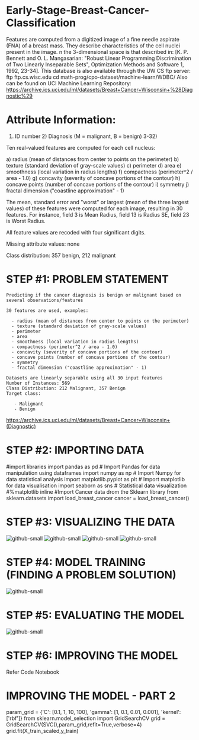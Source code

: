 # Early-Stage-Breast-Cancer-Classification
Features are computed from a digitized image of a fine needle aspirate (FNA) of a breast mass. They describe characteristics of the cell nuclei present in the image. n the 3-dimensional space is that described in: [K. P. Bennett and O. L. Mangasarian: "Robust Linear Programming Discrimination of Two Linearly Inseparable Sets", Optimization Methods and Software 1, 1992, 23-34].  This database is also available through the UW CS ftp server: ftp ftp.cs.wisc.edu cd math-prog/cpo-dataset/machine-learn/WDBC/  Also can be found on UCI Machine Learning Repository: https://archive.ics.uci.edu/ml/datasets/Breast+Cancer+Wisconsin+%28Diagnostic%29
# Attribute Information:

1) ID number 2) Diagnosis (M = malignant, B = benign) 3-32)

Ten real-valued features are computed for each cell nucleus:

a) radius (mean of distances from center to points on the perimeter) b) texture (standard deviation of gray-scale values) c) perimeter d) area e) smoothness (local variation in radius lengths) f) compactness (perimeter^2 / area - 1.0) g) concavity (severity of concave portions of the contour) h) concave points (number of concave portions of the contour) i) symmetry j) fractal dimension ("coastline approximation" - 1)

The mean, standard error and "worst" or largest (mean of the three largest values) of these features were computed for each image, resulting in 30 features. For instance, field 3 is Mean Radius, field 13 is Radius SE, field 23 is Worst Radius.

All feature values are recoded with four significant digits.

Missing attribute values: none

Class distribution: 357 benign, 212 malignant
# STEP #1: PROBLEM STATEMENT

    Predicting if the cancer diagnosis is benign or malignant based on several observations/features

    30 features are used, examples:

      - radius (mean of distances from center to points on the perimeter)
      - texture (standard deviation of gray-scale values)
      - perimeter
      - area
      - smoothness (local variation in radius lengths)
      - compactness (perimeter^2 / area - 1.0)
      - concavity (severity of concave portions of the contour)
      - concave points (number of concave portions of the contour)
      - symmetry 
      - fractal dimension ("coastline approximation" - 1)

    Datasets are linearly separable using all 30 input features
    Number of Instances: 569
    Class Distribution: 212 Malignant, 357 Benign
    Target class:

       - Malignant
       - Benign

https://archive.ics.uci.edu/ml/datasets/Breast+Cancer+Wisconsin+(Diagnostic)
# STEP #2: IMPORTING DATA
  #import libraries 
  import pandas as pd # Import Pandas for data manipulation using dataframes
  import numpy as np # Import Numpy for data statistical analysis 
  import matplotlib.pyplot as plt # Import matplotlib for data visualisation
  import seaborn as sns # Statistical data visualization
  #%matplotlib inline
  #Import Cancer data drom the Sklearn library
  from sklearn.datasets import load_breast_cancer
  cancer = load_breast_cancer()
# STEP #3: VISUALIZING THE DATA
  ![github-small](https://github.com/antrixsh/Early-Stage-Breast-Cancer-Classification/blob/master/Data_Visualization/fig1.PNG)
  ![github-small](https://github.com/antrixsh/Early-Stage-Breast-Cancer-Classification/blob/master/Data_Visualization/fig2.PNG)
  ![github-small](https://github.com/antrixsh/Early-Stage-Breast-Cancer-Classification/blob/master/Data_Visualization/fig3.PNG)
  ![github-small](https://github.com/antrixsh/Early-Stage-Breast-Cancer-Classification/blob/master/Data_Visualization/fig4.PNG)
# STEP #4: MODEL TRAINING (FINDING A PROBLEM SOLUTION)
  ![github-small](https://github.com/antrixsh/Early-Stage-Breast-Cancer-Classification/blob/master/Data_Visualization/fig4.png)
  
# STEP #5: EVALUATING THE MODEL
  ![github-small](https://github.com/antrixsh/Early-Stage-Breast-Cancer-Classification/blob/master/Data_Visualization/fig4.png)
# STEP #6: IMPROVING THE MODEL
  Refer Code Notebook  
# IMPROVING THE MODEL - PART 2
  param_grid = {'C': [0.1, 1, 10, 100], 'gamma': [1, 0.1, 0.01, 0.001], 'kernel': ['rbf']} 
  from sklearn.model_selection import GridSearchCV
  grid = GridSearchCV(SVC(),param_grid,refit=True,verbose=4)
  grid.fit(X_train_scaled,y_train)
